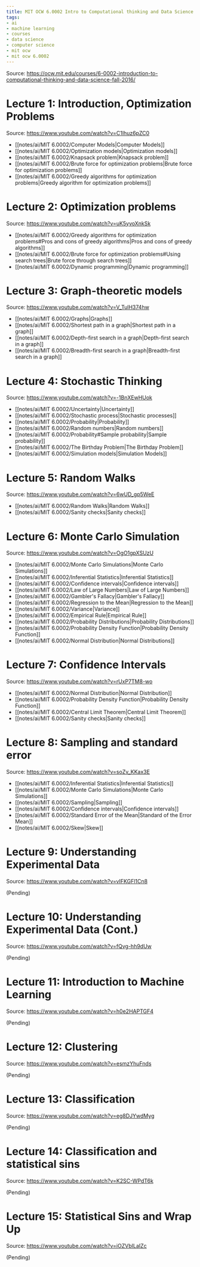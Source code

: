 ```yaml
---
title: MIT OCW 6.0002 Intro to Computational thinking and Data Science
tags:
- ai
- machine learning
- courses
- data science
- computer science
- mit ocw
- mit ocw 6.0002
---
```


Source: https://ocw.mit.edu/courses/6-0002-introduction-to-computational-thinking-and-data-science-fall-2016/

# Lecture 1: Introduction, Optimization Problems
Source: https://www.youtube.com/watch?v=C1lhuz6pZC0

- [[notes/ai/MIT 6.0002/Computer Models|Computer Models]]
- [[notes/ai/MIT 6.0002/Optimization models|Optimization models]]
- [[notes/ai/MIT 6.0002/Knapsack problem|Knapsack problem]]
- [[notes/ai/MIT 6.0002/Brute force for optimization problems|Brute force for optimization problems]]
- [[notes/ai/MIT 6.0002/Greedy algorithms for optimization problems|Greedy algorithm for optimization problems]]

# Lecture 2: Optimization problems
Source: https://www.youtube.com/watch?v=uK5yvoXnkSk

- [[notes/ai/MIT 6.0002/Greedy algorithms for optimization problems#Pros and cons of greedy algorithms|Pros and cons of greedy algorithms]]
- [[notes/ai/MIT 6.0002/Brute force for optimization problems#Using search trees|Brute force through search trees]]
- [[notes/ai/MIT 6.0002/Dynamic programming|Dynamic programming]]

# Lecture 3: Graph-theoretic models
Source: https://www.youtube.com/watch?v=V_TulH374hw

- [[notes/ai/MIT 6.0002/Graphs|Graphs]]
- [[notes/ai/MIT 6.0002/Shortest path in a graph|Shortest path in a graph]]
- [[notes/ai/MIT 6.0002/Depth-first search in a graph|Depth-first search in a graph]]
- [[notes/ai/MIT 6.0002/Breadth-first search in a graph|Breadth-first search in a graph]]

# Lecture 4: Stochastic Thinking
Source: https://www.youtube.com/watch?v=-1BnXEwHUok

- [[notes/ai/MIT 6.0002/Uncertainty|Uncertainty]]
- [[notes/ai/MIT 6.0002/Stochastic process|Stochastic processes]]
- [[notes/ai/MIT 6.0002/Probability|Probability]]
- [[notes/ai/MIT 6.0002/Random numbers|Random numbers]]
- [[notes/ai/MIT 6.0002/Probability#Sample probability|Sample probability]]
- [[notes/ai/MIT 6.0002/The Birthday Problem|The Birthday Problem]]
- [[notes/ai/MIT 6.0002/Simulation models|Simulation Models]]

# Lecture 5: Random Walks
Source: https://www.youtube.com/watch?v=6wUD_gp5WeE

- [[notes/ai/MIT 6.0002/Random Walks|Random Walks]]
- [[notes/ai/MIT 6.0002/Sanity checks|Sanity checks]]

# Lecture 6: Monte Carlo Simulation
Source: https://www.youtube.com/watch?v=OgO1gpXSUzU

- [[notes/ai/MIT 6.0002/Monte Carlo Simulations|Monte Carlo Simulations]]
- [[notes/ai/MIT 6.0002/Inferential Statistics|Inferential Statistics]]
- [[notes/ai/MIT 6.0002/Confidence intervals|Confidence intervals]]
- [[notes/ai/MIT 6.0002/Law of Large Numbers|Law of Large Numbers]]
- [[notes/ai/MIT 6.0002/Gambler's Fallacy|Gambler's Fallacy]]
- [[notes/ai/MIT 6.0002/Regression to the Mean|Regression to the Mean]]
- [[notes/ai/MIT 6.0002/Variance|Variance]]
- [[notes/ai/MIT 6.0002/Empirical Rule|Empirical Rule]]
- [[notes/ai/MIT 6.0002/Probability Distributions|Probability Distributions]]
- [[notes/ai/MIT 6.0002/Probability Density Function|Probability Density Function]]
- [[notes/ai/MIT 6.0002/Normal Distribution|Normal Distributions]]

# Lecture 7: Confidence Intervals
Source: https://www.youtube.com/watch?v=rUxP7TM8-wo

- [[notes/ai/MIT 6.0002/Normal Distribution|Normal Distribution]]
- [[notes/ai/MIT 6.0002/Probability Density Function|Probability Density Function]]
- [[notes/ai/MIT 6.0002/Central Limit Theorem|Central Limit Theorem]]
- [[notes/ai/MIT 6.0002/Sanity checks|Sanity checks]]

# Lecture 8: Sampling and standard error
Source: https://www.youtube.com/watch?v=soZv_KKax3E

- [[notes/ai/MIT 6.0002/Inferential Statistics|Inferential Statistics]]
- [[notes/ai/MIT 6.0002/Monte Carlo Simulations|Monte Carlo Simulations]]
- [[notes/ai/MIT 6.0002/Sampling|Sampling]]
- [[notes/ai/MIT 6.0002/Confidence intervals|Confidence intervals]]
- [[notes/ai/MIT 6.0002/Standard Error of the Mean|Standard of the Error Mean]]
- [[notes/ai/MIT 6.0002/Skew|Skew]]

# Lecture 9: Understanding Experimental Data
Source: https://www.youtube.com/watch?v=vIFKGFl1Cn8

(Pending)

# Lecture 10: Understanding Experimental Data (Cont.)
Source: https://www.youtube.com/watch?v=fQvg-hh9dUw

(Pending)

# Lecture 11: Introduction to Machine Learning
Source: https://www.youtube.com/watch?v=h0e2HAPTGF4

(Pending)

# Lecture 12: Clustering
Source: https://www.youtube.com/watch?v=esmzYhuFnds

(Pending)

# Lecture 13: Classification
Source: https://www.youtube.com/watch?v=eg8DJYwdMyg

(Pending)

# Lecture 14: Classification and statistical sins
Source: https://www.youtube.com/watch?v=K2SC-WPdT6k

(Pending)

# Lecture 15: Statistical Sins and Wrap Up
Source: https://www.youtube.com/watch?v=iOZVbILaIZc

(Pending)